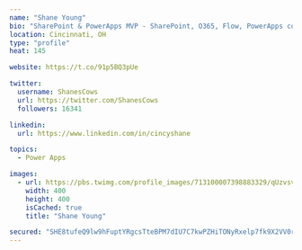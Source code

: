 ```yaml
---
name: "Shane Young"
bio: "SharePoint & PowerApps MVP - SharePoint, O365, Flow, PowerApps consulting? @PowerApps911 | Pure Snark? You found it."
location: Cincinnati, OH
type: "profile"
heat: 145

website: https://t.co/91p5BQ3pUe

twitter:
  username: ShanesCows
  url: https://twitter.com/ShanesCows
  followers: 16341

linkedin:
  url: https://www.linkedin.com/in/cincyshane

topics:
  - Power Apps

images:
  - url: https://pbs.twimg.com/profile_images/713100007398883329/qUzvsvQ3_400x400.jpg
    width: 400
    height: 400
    isCached: true
    title: "Shane Young"

secured: "SHE8tufeQ9lw9hFuptYRgcsTteBPM7dIU7C7kwPZHiTONyRxelp7fk9X2VV0r3HGuyvR7PjJEFKwUcrj6KYZnxUgGncTx5vFYPW1NcMQYwrfg7xUvtny63bAWRowcC4vD/UC6LqECsgrgZVTpyRaTW3ulCzck+9LDcJz9EqxOkjA3426K/3m087rKWHjkTQX35ij+0FsnascKgpAYg2Fl7XDLaO7R4T5f+lEmEctfmOlNdl2BX9knqbhcxxxuku5P11AzFPLSqZePUR2tv57tbI2T3yau/x541b7hp8XyC85yC9hnWc77xzwdBpepudE1g3FvKjWBISGQkdq9l1eUe9xPE5DUIhQwvikLxgYoCv9JAoke5G3ktePueeyzRdtDQEQRxJVJdq5lPuGfigb9Qc7Is07YyCHNyCkmhyGaUE=;ph4iYDn1H7OSnd/LFQ0G2Q=="
---
```


